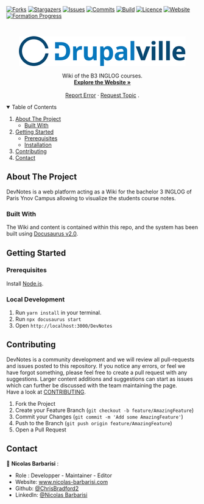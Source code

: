 [![Forks][forks-shield]][forks-url]
[![Stargazers][stars-shield]][stars-url]
[![Issues][issues-shield]][issues-url]
[![Commits][commit-shield]][commit-url]
[![Build][build-shield]][build-url]
[![Licence][licence-shield]][licence-url]
[![Website][website-shield]][website-url]
[![Formation Progress][milestones3-shield]][milestones3-url]

<!-- PROJECT LOGO -->
<br />
<p align="center">
    <img src="/web/themes/custom/breeze/drupalville-logo.png" alt="Logo" fill="#ffffff"/>

  <p align="center">
    Wiki of the B3 INGLOG courses.
    <br />
    <a href="https://ChrisBradford2.github.io/drupalville"><strong>Explore the Website »</strong></a>
    <br />
    <br />
    <a href="https://github.com/ChrisBradford2/drupalville/issues">Report Error</a>
    ·
    <a href="https://github.com/ChrisBradford2/drupalville/issues">Request Topic</a>
    .
  </p>
</p>

<!-- TABLE OF CONTENTS -->
<details open="open">
  <summary>Table of Contents</summary>
  <ol>
    <li>
      <a href="#about-the-project">About The Project</a>
      <ul>
        <li><a href="#built-with">Built With</a></li>
      </ul>
    </li>
    <li>
      <a href="#getting-started">Getting Started</a>
      <ul>
        <li><a href="#prerequisites">Prerequisites</a></li>
        <li><a href="#installation">Installation</a></li>
      </ul>
    </li>
    <li><a href="#contributing">Contributing</a></li>
    <li><a href="#contact">Contact</a></li>
  </ol>
</details>

<!-- MENU STRUCTURE - CONTENT CREATION IN PROGRESS -->

<!--## Menu Structure - Content creation in progress - ASK FOR YOUR HELP!

Please feel free to contribute to any of the available pages. This is the current state of progress:

In this document all current Menu pages are marked with current progress status. You can choose the page you would like to contribute and get linked directly to the editable .md file in our Repo here:

https://www.notion.so/iotafoundation/Contribute-to-the-DevNotes-698e95b0bac8469d897fd13cf49574b3

Please mark the page you work on "in progress"-->

<!-- ABOUT THE PROJECT -->

## About The Project

DevNotes is a web platform acting as a Wiki for the bachelor 3 INGLOG of Paris Ynov Campus allowing to visualize the students course notes.

### Built With

The Wiki and content is contained within this repo, and the system has been built using [Docusaurus v2.0](https://docusaurus.io/).

<!-- GETTING STARTED -->

## Getting Started

### Prerequisites

Install [Node.js](https://nodejs.org/en/download/).

### Local Development

1. Run `yarn install` in your terminal.
2. Run `npx docusaurus start`
3. Open `http://localhost:3000/DevNotes`

<!-- CONTRIBUTING -->

## Contributing

DevNotes is a community development and we will review all pull-requests and issues posted to this repository. If you notice any errors, or feel we have forgot something, please feel free to create a pull request with any suggestions. Larger content additions and suggestions can start as issues which can further be discussed with the team maintaining the page.  
Have a look at [CONTRIBUTING](https://github.com/ChrisBradford2/DevNotes/blob/dev/src/pages/contrib.md).

1. Fork the Project
2. Create your Feature Branch (`git checkout -b feature/AmazingFeature`)
3. Commit your Changes (`git commit -m 'Add some AmazingFeature'`)
4. Push to the Branch (`git push origin feature/AmazingFeature`)
5. Open a Pull Request

<!-- CONTACT -->

## Contact

👤 **Nicolas Barbarisi** :

* Role : Developper - Maintainer - Editor
* Website: www.nicolas-barbarisi.com
* Github: [@ChrisBradford2](https://github.com/ChrisBradford2)
* LinkedIn: [@Nicolas Barbarisi ](https://www.linkedin.com/in/nicolas-barbarisi-a4a97a193/)

<!-- MARKDOWN LINKS & IMAGES -->
<!-- https://www.markdownguide.org/basic-syntax/#reference-style-links -->

[contributors-shield]: https://img.shields.io/github/contributors/ChrisBradford2/drupalville.svg?style=for-the-badge
[contributors-url]: https://github.com/ChrisBradford2/drupalville/graphs/contributors
[forks-shield]: https://img.shields.io/github/forks/ChrisBradford2/drupalville.svg?style=for-the-badge
[forks-url]: https://github.com/ChrisBradford2/drupalville/network/members
[stars-shield]: https://img.shields.io/github/stars/ChrisBradford2/drupalville.svg?style=for-the-badge
[stars-url]: https://github.com/ChrisBradford2/drupalville/stargazers
[issues-shield]: https://img.shields.io/github/issues/ChrisBradford2/drupalville.svg?style=for-the-badge
[issues-url]: https://github.com/ChrisBradford2/drupalville/issues
[build-shield]: https://img.shields.io/github/workflow/status/ChrisBradford2/drupalville/CI?style=for-the-badge
[build-url]: https://github.com/ChrisBradford2/drupalville/actions/workflows/ci.yml
[licence-shield]: https://img.shields.io/github/license/ChrisBradford2/drupalville?style=for-the-badge
[licence-url]: https://github.com/ChrisBradford2/drupalville/blob/main/LICENSE
[website-shield]: https://img.shields.io/website?down_color=red&down_message=down&style=for-the-badge&url=https%3A%2F%2Fchrisbradford2.github.io%2Fdrupalville%2F
[website-url]: chrisbradford2.github.io/drupalville
[milestones3-shield]: https://img.shields.io/badge/Course-100%25-success?style=for-the-badge
[milestones3-url]: https://github.com/ChrisBradford2/drupalville/projects/1
[milestones4-shield]: https://img.shields.io/github/milestones/progress-percent/ChrisBradford2/drupalville/4?style=for-the-badge
[milestones4-url]: https://github.com/ChrisBradford2/drupalville/milestone/4
[commit-shield]: https://img.shields.io/github/commit-activity/m/ChrisBradford2/drupalville?style=for-the-badge
[commit-url]: https://github.com/ChrisBradford2/drupalville/commits/
